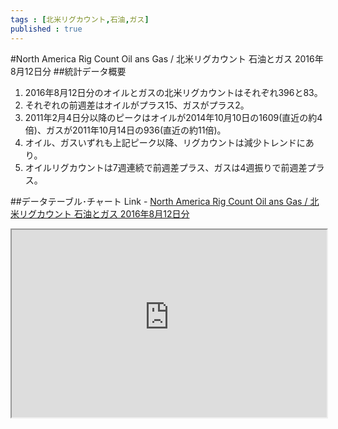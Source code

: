 ```yaml
--- 
tags : [北米リグカウント,石油,ガス] 
published : true
---
```

#North America Rig Count Oil ans Gas / 北米リグカウント 石油とガス 2016年8月12日分
##統計データ概要
1. 2016年8月12日分のオイルとガスの北米リグカウントはそれぞれ396と83。
1. それぞれの前週差はオイルがプラス15、ガスがプラス2。
1. 2011年2月4日分以降のピークはオイルが2014年10月10日の1609(直近の約4倍)、ガスが2011年10月14日の936(直近の約11倍)。
1. オイル、ガスいずれも上記ピーク以降、リグカウントは減少トレンドにあり。
1. オイルリグカウントは7週連続で前週差プラス、ガスは4週振りで前週差プラス。
    

	
##データテーブル･チャート
Link - [North America Rig Count Oil ans Gas / 北米リグカウント 石油とガス 2016年8月12日分](
http://knowledgevault.saecanet.com/charts/am-consulting.co.jp-2016-08-14-02-13-49.html
)

<iframe src="
http://knowledgevault.saecanet.com/charts/am-consulting.co.jp-2016-08-14-02-13-49.html
" width="100%" height="300px"></iframe>